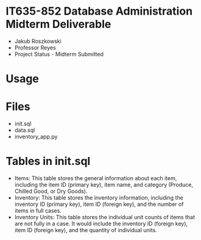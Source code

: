 # IT635-852 Database Administration Midterm Deliverable
* Jakub Roszkowski
* Professor Reyes
* Project Status - Midterm Submitted

# Usage


# Files
* init.sql
* data.sql
* inventory_app.py

# Tables in init.sql
* Items: This table stores the general information about each item, including the item ID (primary key), item name, and category (Produce, Chilled Good, or Dry Goods).
* Inventory: This table stores the inventory information, including the inventory ID (primary key), item ID (foreign key), and the number of items in full cases.
* Inventory Units: This table stores the individual unit counts of items that are not fully in a case. It would include the inventory ID (foreign key), item ID (foreign key), and the quantity of individual units.
